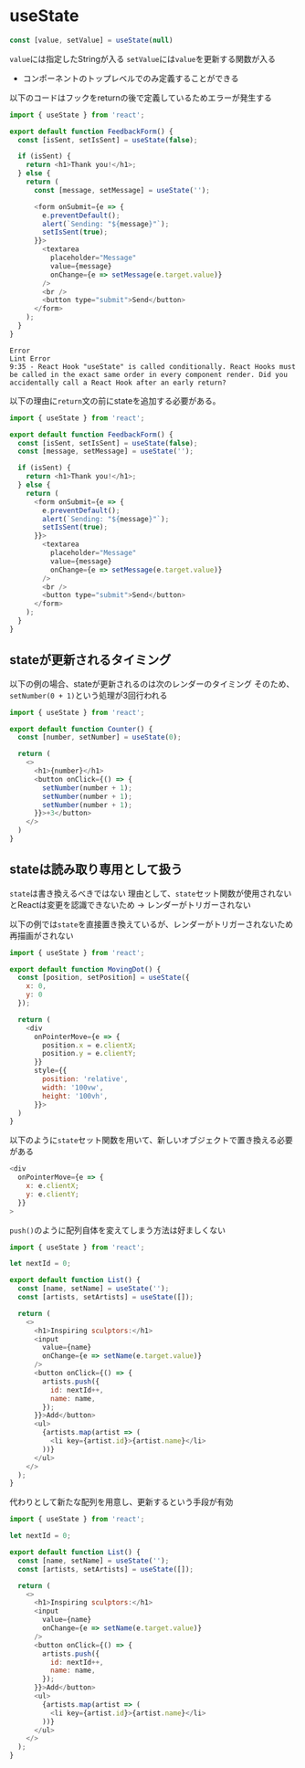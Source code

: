 # useState

```js
const [value, setValue] = useState(null)
```

`value`には指定したStringが入る
`setValue`には`value`を更新する関数が入る

- コンポーネントのトップレベルでのみ定義することができる

以下のコードはフックをreturnの後で定義しているためエラーが発生する

```js
import { useState } from 'react';

export default function FeedbackForm() {
  const [isSent, setIsSent] = useState(false);

  if (isSent) {
    return <h1>Thank you!</h1>;
  } else {
    return (
      const [message, setMessage] = useState('');

      <form onSubmit={e => {
        e.preventDefault();
        alert(`Sending: "${message}"`);
        setIsSent(true);
      }}>
        <textarea
          placeholder="Message"
          value={message}
          onChange={e => setMessage(e.target.value)}
        />
        <br />
        <button type="submit">Send</button>
      </form>
    );
  }
}
```

```
Error
Lint Error
9:35 - React Hook "useState" is called conditionally. React Hooks must be called in the exact same order in every component render. Did you accidentally call a React Hook after an early return?
```

以下の理由に`return`文の前にstateを追加する必要がある。

```js
import { useState } from 'react';

export default function FeedbackForm() {
  const [isSent, setIsSent] = useState(false);
  const [message, setMessage] = useState('');

  if (isSent) {
    return <h1>Thank you!</h1>;
  } else {
    return (
      <form onSubmit={e => {
        e.preventDefault();
        alert(`Sending: "${message}"`);
        setIsSent(true);
      }}>
        <textarea
          placeholder="Message"
          value={message}
          onChange={e => setMessage(e.target.value)}
        />
        <br />
        <button type="submit">Send</button>
      </form>
    );
  }
}
```

## stateが更新されるタイミング

以下の例の場合、stateが更新されるのは次のレンダーのタイミング
そのため、`setNumber(0 + 1)`という処理が3回行われる

```js
import { useState } from 'react';

export default function Counter() {
  const [number, setNumber] = useState(0);

  return (
    <>
      <h1>{number}</h1>
      <button onClick={() => {
        setNumber(number + 1);
        setNumber(number + 1);
        setNumber(number + 1);
      }}>+3</button>
    </>
  )
}
```

## stateは読み取り専用として扱う
`state`は書き換えるべきではない
理由として、`state`セット関数が使用されないとReactは変更を認識できないため
-> レンダーがトリガーされない

以下の例では`state`を直接置き換えているが、レンダーがトリガーされないため再描画がされない

```js
import { useState } from 'react';

export default function MovingDot() {
  const [position, setPosition] = useState({
    x: 0,
    y: 0
  });

  return (
    <div
      onPointerMove={e => {
        position.x = e.clientX;
        position.y = e.clientY;
      }}
      style={{
        position: 'relative',
        width: '100vw',
        height: '100vh',
      }}>
  )
}
```

以下のように`state`セット関数を用いて、新しいオブジェクトで置き換える必要がある

```js
<div
  onPointerMove={e => {
    x: e.clientX;
    y: e.clientY;
  }}
>
```

`push()`のように配列自体を変えてしまう方法は好ましくない

```js
import { useState } from 'react';

let nextId = 0;

export default function List() {
  const [name, setName] = useState('');
  const [artists, setArtists] = useState([]);

  return (
    <>
      <h1>Inspiring sculptors:</h1>
      <input
        value={name}
        onChange={e => setName(e.target.value)}
      />
      <button onClick={() => {
        artists.push({
          id: nextId++,
          name: name,
        });
      }}>Add</button>
      <ul>
        {artists.map(artist => (
          <li key={artist.id}>{artist.name}</li>
        ))}
      </ul>
    </>
  );
}
```

代わりとして新たな配列を用意し、更新するという手段が有効

```js
import { useState } from 'react';

let nextId = 0;

export default function List() {
  const [name, setName] = useState('');
  const [artists, setArtists] = useState([]);

  return (
    <>
      <h1>Inspiring sculptors:</h1>
      <input
        value={name}
        onChange={e => setName(e.target.value)}
      />
      <button onClick={() => {
        artists.push({
          id: nextId++,
          name: name,
        });
      }}>Add</button>
      <ul>
        {artists.map(artist => (
          <li key={artist.id}>{artist.name}</li>
        ))}
      </ul>
    </>
  );
}
```
